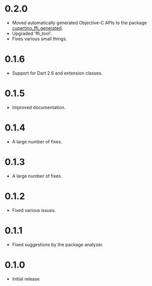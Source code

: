 # 0.2.0
  * Moved automatically generated Objective-C APIs to the package [cupertino_ffi_generated](https://pub.dev/packages/cupertino_ffi_generated).
  * Upgraded 'ffi_tool'.
  * Fixes various small things.

# 0.1.6
  * Support for Dart 2.6 and extension classes.

# 0.1.5
  * Improved documentation.

# 0.1.4
  * A large number of fixes.

# 0.1.3
  * A large number of fixes.

# 0.1.2
  * Fixed various issues.

# 0.1.1
  * Fixed suggestions by the package analyzer.

# 0.1.0
  * Initial release